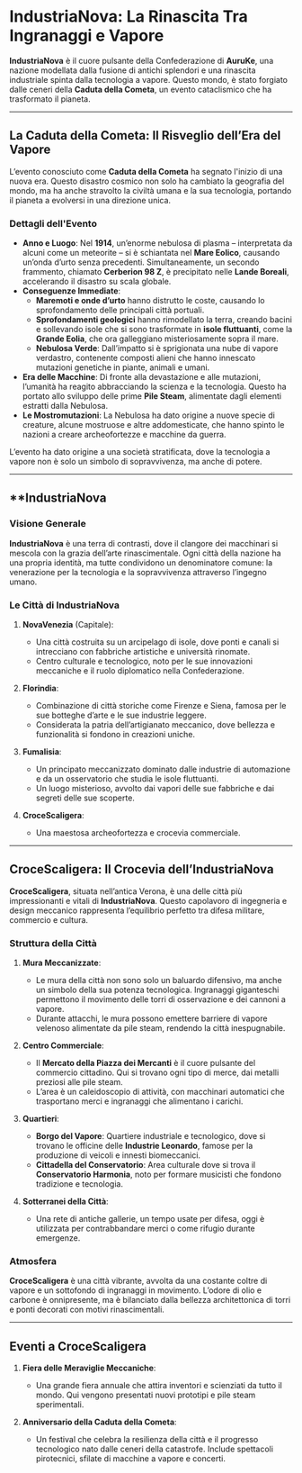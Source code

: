 # **IndustriaNova: La Rinascita Tra Ingranaggi e Vapore**

**IndustriaNova** è il cuore pulsante della Confederazione di **AuruKe**, una nazione modellata dalla fusione di antichi splendori e una rinascita industriale spinta dalla tecnologia a vapore. Questo mondo, è stato forgiato dalle ceneri della **Caduta della Cometa**, un evento cataclismico che ha trasformato il pianeta.

---

## **La Caduta della Cometa: Il Risveglio dell’Era del Vapore**

L’evento conosciuto come **Caduta della Cometa** ha segnato l'inizio di una nuova era. Questo disastro cosmico non solo ha cambiato la geografia del mondo, ma ha anche stravolto la civiltà umana e la sua tecnologia, portando il pianeta a evolversi in una direzione unica.

### **Dettagli dell'Evento**

- **Anno e Luogo**: Nel **1914**, un’enorme nebulosa di plasma – interpretata da alcuni come un meteorite – si è schiantata nel **Mare Eolico**, causando un’onda d’urto senza precedenti. Simultaneamente, un secondo frammento, chiamato **Cerberion 98 Z**, è precipitato nelle **Lande Boreali**, accelerando il disastro su scala globale.
- **Conseguenze Immediate**:
    - **Maremoti e onde d’urto** hanno distrutto le coste, causando lo sprofondamento delle principali città portuali.
    - **Sprofondamenti geologici** hanno rimodellato la terra, creando bacini e sollevando isole che si sono trasformate in **isole fluttuanti**, come la **Grande Eolia**, che ora galleggiano misteriosamente sopra il mare.
    - **Nebulosa Verde**: Dall’impatto si è sprigionata una nube di vapore verdastro, contenente composti alieni che hanno innescato mutazioni genetiche in piante, animali e umani.
- **Era delle Macchine**: Di fronte alla devastazione e alle mutazioni, l’umanità ha reagito abbracciando la scienza e la tecnologia. Questo ha portato allo sviluppo delle prime **Pile Steam**, alimentate dagli elementi estratti dalla Nebulosa.
- **Le Mostromutazioni**: La Nebulosa ha dato origine a nuove specie di creature, alcune mostruose e altre addomesticate, che hanno spinto le nazioni a creare archeofortezze e macchine da guerra.

L’evento ha dato origine a una società stratificata, dove la tecnologia a vapore non è solo un simbolo di sopravvivenza, ma anche di potere.

---

## **IndustriaNova

### **Visione Generale**

**IndustriaNova** è una terra di contrasti, dove il clangore dei macchinari si mescola con la grazia dell’arte rinascimentale. Ogni città della nazione ha una propria identità, ma tutte condividono un denominatore comune: la venerazione per la tecnologia e la sopravvivenza attraverso l’ingegno umano.

### **Le Città di IndustriaNova**

1. **NovaVenezia** (Capitale):
    
    - Una città costruita su un arcipelago di isole, dove ponti e canali si intrecciano con fabbriche artistiche e università rinomate.
    - Centro culturale e tecnologico, noto per le sue innovazioni meccaniche e il ruolo diplomatico nella Confederazione.
2. **Florindia**:
    
    - Combinazione di città storiche come Firenze e Siena, famosa per le sue botteghe d’arte e le sue industrie leggere.
    - Considerata la patria dell’artigianato meccanico, dove bellezza e funzionalità si fondono in creazioni uniche.
3. **Fumalisia**:
    
    - Un principato meccanizzato dominato dalle industrie di automazione e da un osservatorio che studia le isole fluttuanti.
    - Un luogo misterioso, avvolto dai vapori delle sue fabbriche e dai segreti delle sue scoperte.
4. **CroceScaligera**:
    
    - Una maestosa archeofortezza e crocevia commerciale.

---

## **CroceScaligera: Il Crocevia dell’IndustriaNova**

**CroceScaligera**, situata nell’antica Verona, è una delle città più impressionanti e vitali di **IndustriaNova**. Questo capolavoro di ingegneria e design meccanico rappresenta l’equilibrio perfetto tra difesa militare, commercio e cultura.

### **Struttura della Città**

1. **Mura Meccanizzate**:
    
    - Le mura della città non sono solo un baluardo difensivo, ma anche un simbolo della sua potenza tecnologica. Ingranaggi giganteschi permettono il movimento delle torri di osservazione e dei cannoni a vapore.
    - Durante attacchi, le mura possono emettere barriere di vapore velenoso alimentate da pile steam, rendendo la città inespugnabile.
2. **Centro Commerciale**:
    
    - Il **Mercato della Piazza dei Mercanti** è il cuore pulsante del commercio cittadino. Qui si trovano ogni tipo di merce, dai metalli preziosi alle pile steam.
    - L’area è un caleidoscopio di attività, con macchinari automatici che trasportano merci e ingranaggi che alimentano i carichi.
3. **Quartieri**:
    
    - **Borgo del Vapore**: Quartiere industriale e tecnologico, dove si trovano le officine delle **Industrie Leonardo**, famose per la produzione di veicoli e innesti biomeccanici.
    - **Cittadella del Conservatorio**: Area culturale dove si trova il **Conservatorio Harmonia**, noto per formare musicisti che fondono tradizione e tecnologia.
4. **Sotterranei della Città**:
    
    - Una rete di antiche gallerie, un tempo usate per difesa, oggi è utilizzata per contrabbandare merci o come rifugio durante emergenze.

### **Atmosfera**

**CroceScaligera** è una città vibrante, avvolta da una costante coltre di vapore e un sottofondo di ingranaggi in movimento. L’odore di olio e carbone è onnipresente, ma è bilanciato dalla bellezza architettonica di torri e ponti decorati con motivi rinascimentali.

---

## **Eventi a CroceScaligera**

1. **Fiera delle Meraviglie Meccaniche**:
    
    - Una grande fiera annuale che attira inventori e scienziati da tutto il mondo. Qui vengono presentati nuovi prototipi e pile steam sperimentali.
2. **Anniversario della Caduta della Cometa**:
    
    - Un festival che celebra la resilienza della città e il progresso tecnologico nato dalle ceneri della catastrofe. Include spettacoli pirotecnici, sfilate di macchine a vapore e concerti.